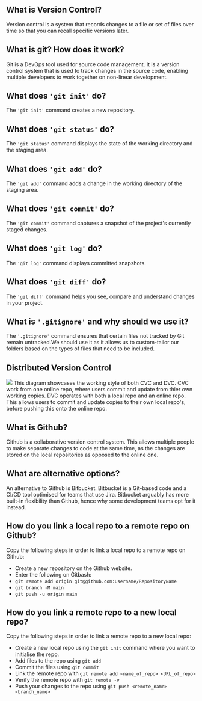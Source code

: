 ##  What is Version Control?
Version control is a system that records changes to a file or set of files over time so that 
you can recall specific versions later.

## What is git? How does it work?
Git is a DevOps tool used for source code management. It is a version control system that is used to track changes in the source code, enabling multiple developers to work together on non-linear development.


## What does `'git init'` do?
The `'git init'` command creates a new repository.

## What does `'git status'` do?
The `'git status'` command displays the state of the working directory and the staging area.

## What does `'git add'` do?
The `'git add'` command adds a change in the working directory of the staging area.

## What does `'git commit'` do?
The `'git commit'` command captures a snapshot of the project's currently staged changes.

## What does `'git log'` do?
The `'git log'` command displays committed snapshots.

## What does `'git diff'` do?
The `'git diff'` command helps you see, compare and understand changes in your project.

## What is `'.gitignore'` and why should we use it?
The `'.gitignore'` command ensures that certain files not tracked by Git remain untracked.We should use it as it allows us to custom-tailor our folders based on the types of files that need to be included.

## Distributed Version Control

![](E:\Documents-SG\Github\git_learning\Images\CVC_vs_DVC_Diagram.PNG)
This diagram showcases the working style of both CVC and DVC. CVC work from one online repo, where users commit and update from thier own working copies. DVC operates with both a local repo and an online repo. This allows users to commit and update copies to their own local repo's, before pushing this onto the online repo.

## What is Github?
Github is a collaborative version control system. This allows multiple people to make separate changes to code at the same time, as the changes are stored on the local repositories as opposed to the online one.

## What are alternative options?
An alternative to Github is Bitbucket. Bitbucket is a Git-based code and a CI/CD tool optimised for teams that use Jira. Bitbucket arguably has more built-in flexibility than Github, hence why some development teams opt for it instead.
## How do you link a local repo to a remote repo on Github?
Copy the following steps in order to link a local repo to a remote repo on Github:
* Create a new repository on the Github website.
* Enter the following on Gitbash:
* `git remote add origin git@github.com:Username/RepositoryName`
* `git branch -M main`
* `git push -u origin main`

## How do you link a remote repo to a new local repo?
Copy the following steps in order to link a remote repo to a new local repo:
* Create a new local repo using the `git init` command where you want to initialise the repo.
* Add files to the repo using `git add`
* Commit the files using `git commit` 
* Link the remote repo with `git remote add <name_of_repo> <URL_of_repo>`
* Verify the remote repo with `git remote -v`
* Push your changes to the repo using `git push <remote_name> <branch_name>`